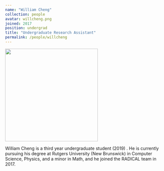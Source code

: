 ```yaml
---
name: "William Cheng"
collection: people
avatar: willcheng.png
joined: 2017
position: undergrad
title: "Undergraduate Research Assistant"
permalink: /people/willcheng
---
```


<img width="300" src="{{site.baseurl}}/images/people/{{page.avatar}}" data-action="zoom">

William Cheng is a third year undergraduate student (2019) . He is currently pursuing his degree at Rutgers University (New Brunswick) in Computer Science, Physics, and a minor in Math, and he joined the RADICAL team in 2017.
